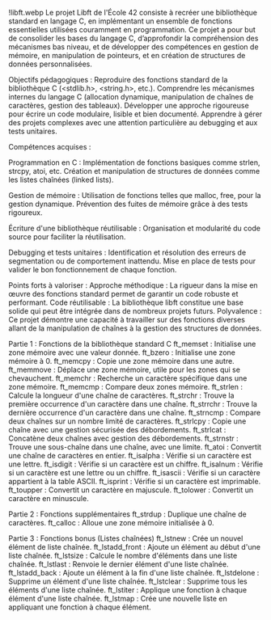 !libft.webp
Le projet Libft de l'École 42 consiste à recréer une bibliothèque standard en langage C, en implémentant un ensemble de fonctions essentielles utilisées couramment en programmation. Ce projet a pour but de consolider les bases du langage C, d’approfondir la compréhension des mécanismes bas niveau, et de développer des compétences en gestion de mémoire, en manipulation de pointeurs, et en création de structures de données personnalisées.

Objectifs pédagogiques :
Reproduire des fonctions standard de la bibliothèque C (<stdlib.h>, <string.h>, etc.).
Comprendre les mécanismes internes du langage C (allocation dynamique, manipulation de chaînes de caractères, gestion des tableaux).
Développer une approche rigoureuse pour écrire un code modulaire, lisible et bien documenté.
Apprendre à gérer des projets complexes avec une attention particulière au debugging et aux tests unitaires.

Compétences acquises :

Programmation en C :
Implémentation de fonctions basiques comme strlen, strcpy, atoi, etc.
Création et manipulation de structures de données comme les listes chaînées (linked lists).

Gestion de mémoire :
Utilisation de fonctions telles que malloc, free, pour la gestion dynamique.
Prévention des fuites de mémoire grâce à des tests rigoureux.

Écriture d'une bibliothèque réutilisable :
Organisation et modularité du code source pour faciliter la réutilisation.

Debugging et tests unitaires :
Identification et résolution des erreurs de segmentation ou de comportement inattendu.
Mise en place de tests pour valider le bon fonctionnement de chaque fonction.

Points forts à valoriser :
Approche méthodique : La rigueur dans la mise en œuvre des fonctions standard permet de garantir un code robuste et performant.
Code réutilisable : La bibliothèque libft constitue une base solide qui peut être intégrée dans de nombreux projets futurs.
Polyvalence : Ce projet démontre une capacité à travailler sur des fonctions diverses allant de la manipulation de chaînes à la gestion des structures de données.

Partie 1 : Fonctions de la bibliothèque standard C
ft_memset : Initialise une zone mémoire avec une valeur donnée.
ft_bzero : Initialise une zone mémoire à 0.
ft_memcpy : Copie une zone mémoire dans une autre.
ft_memmove : Déplace une zone mémoire, utile pour les zones qui se chevauchent.
ft_memchr : Recherche un caractère spécifique dans une zone mémoire.
ft_memcmp : Compare deux zones mémoire.
ft_strlen : Calcule la longueur d'une chaîne de caractères.
ft_strchr : Trouve la première occurrence d'un caractère dans une chaîne.
ft_strrchr : Trouve la dernière occurrence d'un caractère dans une chaîne.
ft_strncmp : Compare deux chaînes sur un nombre limité de caractères.
ft_strlcpy : Copie une chaîne avec une gestion sécurisée des débordements.
ft_strlcat : Concatène deux chaînes avec gestion des débordements.
ft_strnstr : Trouve une sous-chaîne dans une chaîne, avec une limite.
ft_atoi : Convertit une chaîne de caractères en entier.
ft_isalpha : Vérifie si un caractère est une lettre.
ft_isdigit : Vérifie si un caractère est un chiffre.
ft_isalnum : Vérifie si un caractère est une lettre ou un chiffre.
ft_isascii : Vérifie si un caractère appartient à la table ASCII.
ft_isprint : Vérifie si un caractère est imprimable.
ft_toupper : Convertit un caractère en majuscule.
ft_tolower : Convertit un caractère en minuscule.

Partie 2 : Fonctions supplémentaires
ft_strdup : Duplique une chaîne de caractères.
ft_calloc : Alloue une zone mémoire initialisée à 0.

Partie 3 : Fonctions bonus (Listes chaînées)
ft_lstnew : Crée un nouvel élément de liste chaînée.
ft_lstadd_front : Ajoute un élément au début d'une liste chaînée.
ft_lstsize : Calcule le nombre d'éléments dans une liste chaînée.
ft_lstlast : Renvoie le dernier élément d'une liste chaînée.
ft_lstadd_back : Ajoute un élément à la fin d'une liste chaînée.
ft_lstdelone : Supprime un élément d'une liste chaînée.
ft_lstclear : Supprime tous les éléments d'une liste chaînée.
ft_lstiter : Applique une fonction à chaque élément d'une liste chaînée.
ft_lstmap : Crée une nouvelle liste en appliquant une fonction à chaque élément.
